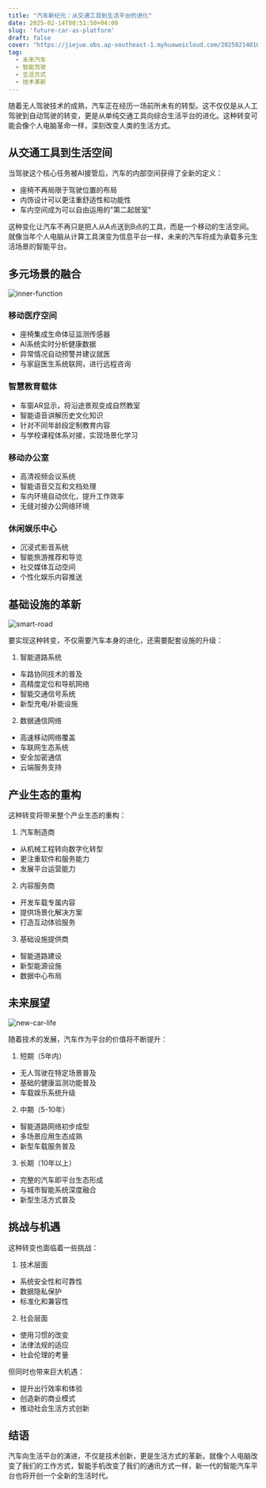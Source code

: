 ```yaml
---
title: "汽车新纪元：从交通工具到生活平台的进化"
date: 2025-02-14T00:51:50+04:00
slug: 'future-car-as-platform'
draft: false
cover: "https://jiejue.obs.ap-southeast-1.myhuaweicloud.com/20250214010323340.webp"
tag:
  - 未来汽车
  - 智能驾驶
  - 生活方式
  - 技术革新
---
```


随着无人驾驶技术的成熟，汽车正在经历一场前所未有的转型。这不仅仅是从人工驾驶到自动驾驶的转变，更是从单纯交通工具向综合生活平台的进化。这种转变可能会像个人电脑革命一样，深刻改变人类的生活方式。

<!--more-->

## 从交通工具到生活空间

当驾驶这个核心任务被AI接管后，汽车的内部空间获得了全新的定义：
- 座椅不再局限于驾驶位置的布局
- 内饰设计可以更注重舒适性和功能性
- 车内空间成为可以自由运用的"第二起居室"

这种变化让汽车不再只是把人从A点送到B点的工具，而是一个移动的生活空间。就像当年个人电脑从计算工具演变为信息平台一样，未来的汽车将成为承载多元生活场景的智能平台。

## 多元场景的融合

![inner-function](https://jiejue.obs.ap-southeast-1.myhuaweicloud.com/20250214010101981.webp)

### 移动医疗空间
- 座椅集成生命体征监测传感器
- AI系统实时分析健康数据
- 异常情况自动预警并建议就医
- 与家庭医生系统联网，进行远程咨询

### 智慧教育载体
- 车窗AR显示，将沿途景观变成自然教室
- 智能语音讲解历史文化知识
- 针对不同年龄段定制教育内容
- 与学校课程体系对接，实现场景化学习

### 移动办公室
- 高清视频会议系统
- 智能语音交互和文档处理
- 车内环境自动优化，提升工作效率
- 无缝对接办公网络环境

### 休闲娱乐中心
- 沉浸式影音系统
- 智能旅游推荐和导览
- 社交媒体互动空间
- 个性化娱乐内容推送

## 基础设施的革新

![smart-road](https://jiejue.obs.ap-southeast-1.myhuaweicloud.com/20250214010129982.webp)

要实现这种转变，不仅需要汽车本身的进化，还需要配套设施的升级：

1. 智能道路系统
- 车路协同技术的普及
- 高精度定位和导航网络
- 智能交通信号系统
- 新型充电/补能设施

2. 数据通信网络
- 高速移动网络覆盖
- 车联网生态系统
- 安全加密通信
- 云端服务支持

## 产业生态的重构

这种转变将带来整个产业生态的重构：

1. 汽车制造商
- 从机械工程转向数字化转型
- 更注重软件和服务能力
- 发展平台运营能力

2. 内容服务商
- 开发车载专属内容
- 提供场景化解决方案
- 打造互动体验服务

3. 基础设施提供商
- 智能道路建设
- 新型能源设施
- 数据中心布局

## 未来展望

![new-car-life](https://jiejue.obs.ap-southeast-1.myhuaweicloud.com/20250214010158624.webp)

随着技术的发展，汽车作为平台的价值将不断提升：

1. 短期（5年内）
- 无人驾驶在特定场景普及
- 基础的健康监测功能普及
- 车载娱乐系统升级

2. 中期（5-10年）
- 智能道路网络初步成型
- 多场景应用生态成熟
- 新型车载服务普及

3. 长期（10年以上）
- 完整的汽车即平台生态形成
- 与城市智能系统深度融合
- 新型生活方式普及

## 挑战与机遇

这种转变也面临着一些挑战：

1. 技术层面
- 系统安全性和可靠性
- 数据隐私保护
- 标准化和兼容性

2. 社会层面
- 使用习惯的改变
- 法律法规的适应
- 社会伦理的考量

但同时也带来巨大机遇：
- 提升出行效率和体验
- 创造新的商业模式
- 推动社会生活方式创新

## 结语

汽车向生活平台的演进，不仅是技术创新，更是生活方式的革新。就像个人电脑改变了我们的工作方式，智能手机改变了我们的通讯方式一样，新一代的智能汽车平台也将开创一个全新的生活时代。
